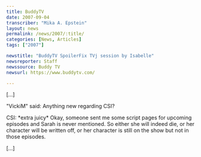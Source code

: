 ```yaml
---
title: BuddyTV
date: 2007-09-04
transcriber: "Mika A. Epstein"
layout: news
permalink: /news/2007/:title/
categories: [News, Articles]
tags: ["2007"]

newstitle: "BuddyTV SpoilerFix TVj session by Isabelle"
newsreporter: Staff
newssource: Buddy TV
newsurl: https://www.buddytv.com/

---
```


[...]

"VickiM" said: Anything new regarding CSI?

CSI: \*extra juicy\* Okay, someone sent me some script pages for upcoming episodes and Sarah is never mentioned. So either she will indeed die, or her character will be written off, or her character is still on the show but not in those episodes.

[...]
